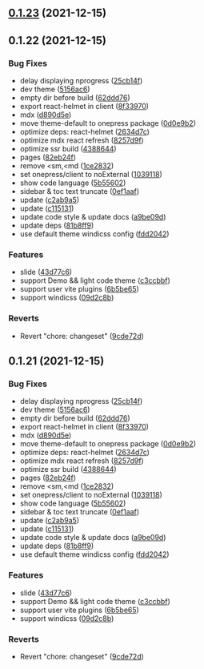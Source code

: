 ## [0.1.23](https://github.com/Codpoe/onepress/compare/v0.1.22...v0.1.23) (2021-12-15)

## 0.1.22 (2021-12-15)

### Bug Fixes

- delay displaying nprogress ([25cb14f](https://github.com/Codpoe/onepress/commit/25cb14f96fe494c9bfafcc5eac31f75c24f59f9e))
- dev theme ([5156ac6](https://github.com/Codpoe/onepress/commit/5156ac6496511fa4f95855a89e07b41a2e260a95))
- empty dir before build ([62ddd76](https://github.com/Codpoe/onepress/commit/62ddd76b771d9ec2425adcbde05381eb0d219625))
- export react-helmet in client ([8f33970](https://github.com/Codpoe/onepress/commit/8f3397091d038a0c5f5c02fd76e120d863047ab6))
- mdx ([d890d5e](https://github.com/Codpoe/onepress/commit/d890d5e9e931dded287afd1fb6a6bc733de4272d))
- move theme-default to onepress package ([0d0e9b2](https://github.com/Codpoe/onepress/commit/0d0e9b2eefe140a07a1edc43733efb80aaca54f0))
- optimize deps: react-helmet ([2634d7c](https://github.com/Codpoe/onepress/commit/2634d7cc01c9bc8748f6a819c755e0df1520fd52))
- optimize mdx react refresh ([8257d9f](https://github.com/Codpoe/onepress/commit/8257d9f81c7d9289d93a702f041ba17044b1e8b8))
- optimize ssr build ([4388644](https://github.com/Codpoe/onepress/commit/4388644a6ece00895aaf559e11a067e1c4fcb0a2))
- pages ([82eb24f](https://github.com/Codpoe/onepress/commit/82eb24fe249ce803cbc7e48a730cc93abb40f668))
- remove <sm,<md ([1ce2832](https://github.com/Codpoe/onepress/commit/1ce2832da5e7b45a524632b03d48d676a7872a0d))
- set onepress/client to noExternal ([1039118](https://github.com/Codpoe/onepress/commit/10391187d609dfb29472b3175ad5ae9fd9abc2f5))
- show code language ([5b55602](https://github.com/Codpoe/onepress/commit/5b556029e9322410ea963ac50923c75c6db00ac2))
- sidebar & toc text truncate ([0ef1aaf](https://github.com/Codpoe/onepress/commit/0ef1aafa1d069b97cd2194be1f507f09bdaf08f5))
- update ([c2ab9a5](https://github.com/Codpoe/onepress/commit/c2ab9a5eca7bc7b2dff91330f7c65234245c041d))
- update ([c115131](https://github.com/Codpoe/onepress/commit/c11513110efdd5c11737964596ce8715bad60e84))
- update code style & update docs ([a9be09d](https://github.com/Codpoe/onepress/commit/a9be09d46904e00ba20398978f559a19ac67cc31))
- update deps ([81b8ff9](https://github.com/Codpoe/onepress/commit/81b8ff9aa68c1af9c45a1591f1631a7d8ad49cdb))
- use default theme windicss config ([fdd2042](https://github.com/Codpoe/onepress/commit/fdd204228e9dca4fe38c004f5cd71735d3fcf8c6))

### Features

- slide ([43d77c6](https://github.com/Codpoe/onepress/commit/43d77c6664c875a5ab4e265da75d0017177611d7))
- support Demo && light code theme ([c3ccbbf](https://github.com/Codpoe/onepress/commit/c3ccbbfaaa22ea1d0232b99f636083b49f091f0b))
- support user vite plugins ([6b5be65](https://github.com/Codpoe/onepress/commit/6b5be65d1b064efa2ebb9e909af6223eade94425))
- support windicss ([09d2c8b](https://github.com/Codpoe/onepress/commit/09d2c8b152704bf4d480ed4f11195dcdd2cac63e))

### Reverts

- Revert "chore: changeset" ([9cde72d](https://github.com/Codpoe/onepress/commit/9cde72d599a5ad9f6a49606ead2e64ddf8681f2c))

## 0.1.21 (2021-12-15)

### Bug Fixes

- delay displaying nprogress ([25cb14f](https://github.com/Codpoe/onepress/commit/25cb14f96fe494c9bfafcc5eac31f75c24f59f9e))
- dev theme ([5156ac6](https://github.com/Codpoe/onepress/commit/5156ac6496511fa4f95855a89e07b41a2e260a95))
- empty dir before build ([62ddd76](https://github.com/Codpoe/onepress/commit/62ddd76b771d9ec2425adcbde05381eb0d219625))
- export react-helmet in client ([8f33970](https://github.com/Codpoe/onepress/commit/8f3397091d038a0c5f5c02fd76e120d863047ab6))
- mdx ([d890d5e](https://github.com/Codpoe/onepress/commit/d890d5e9e931dded287afd1fb6a6bc733de4272d))
- move theme-default to onepress package ([0d0e9b2](https://github.com/Codpoe/onepress/commit/0d0e9b2eefe140a07a1edc43733efb80aaca54f0))
- optimize deps: react-helmet ([2634d7c](https://github.com/Codpoe/onepress/commit/2634d7cc01c9bc8748f6a819c755e0df1520fd52))
- optimize mdx react refresh ([8257d9f](https://github.com/Codpoe/onepress/commit/8257d9f81c7d9289d93a702f041ba17044b1e8b8))
- optimize ssr build ([4388644](https://github.com/Codpoe/onepress/commit/4388644a6ece00895aaf559e11a067e1c4fcb0a2))
- pages ([82eb24f](https://github.com/Codpoe/onepress/commit/82eb24fe249ce803cbc7e48a730cc93abb40f668))
- remove <sm,<md ([1ce2832](https://github.com/Codpoe/onepress/commit/1ce2832da5e7b45a524632b03d48d676a7872a0d))
- set onepress/client to noExternal ([1039118](https://github.com/Codpoe/onepress/commit/10391187d609dfb29472b3175ad5ae9fd9abc2f5))
- show code language ([5b55602](https://github.com/Codpoe/onepress/commit/5b556029e9322410ea963ac50923c75c6db00ac2))
- sidebar & toc text truncate ([0ef1aaf](https://github.com/Codpoe/onepress/commit/0ef1aafa1d069b97cd2194be1f507f09bdaf08f5))
- update ([c2ab9a5](https://github.com/Codpoe/onepress/commit/c2ab9a5eca7bc7b2dff91330f7c65234245c041d))
- update ([c115131](https://github.com/Codpoe/onepress/commit/c11513110efdd5c11737964596ce8715bad60e84))
- update code style & update docs ([a9be09d](https://github.com/Codpoe/onepress/commit/a9be09d46904e00ba20398978f559a19ac67cc31))
- update deps ([81b8ff9](https://github.com/Codpoe/onepress/commit/81b8ff9aa68c1af9c45a1591f1631a7d8ad49cdb))
- use default theme windicss config ([fdd2042](https://github.com/Codpoe/onepress/commit/fdd204228e9dca4fe38c004f5cd71735d3fcf8c6))

### Features

- slide ([43d77c6](https://github.com/Codpoe/onepress/commit/43d77c6664c875a5ab4e265da75d0017177611d7))
- support Demo && light code theme ([c3ccbbf](https://github.com/Codpoe/onepress/commit/c3ccbbfaaa22ea1d0232b99f636083b49f091f0b))
- support user vite plugins ([6b5be65](https://github.com/Codpoe/onepress/commit/6b5be65d1b064efa2ebb9e909af6223eade94425))
- support windicss ([09d2c8b](https://github.com/Codpoe/onepress/commit/09d2c8b152704bf4d480ed4f11195dcdd2cac63e))

### Reverts

- Revert "chore: changeset" ([9cde72d](https://github.com/Codpoe/onepress/commit/9cde72d599a5ad9f6a49606ead2e64ddf8681f2c))
